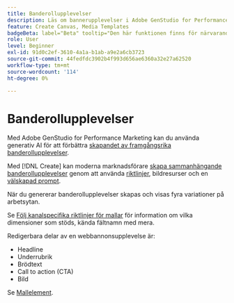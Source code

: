 ```yaml
---
title: Banderollupplevelser
description: Läs om bannerupplevelser i Adobe GenStudio for Performance Marketing.
feature: Create Canvas, Media Templates
badgeBeta: label="Beta" tooltip="Den här funktionen finns för närvarande i Beta, så vissa funktioner kan vara begränsade eller kunna ändras."
role: User
level: Beginner
exl-id: 91d0c2ef-3610-4a1a-b1ab-a9e2a6cb3723
source-git-commit: 44fedfdc3902b4f993d656ae6360a32e27a62520
workflow-type: tm+mt
source-wordcount: '114'
ht-degree: 0%

---
```


# Banderollupplevelser

Med Adobe GenStudio for Performance Marketing kan du använda generativ AI för att förbättra [skapandet av framgångsrika banderollupplevelser](/help/user-guide/create/create-banner-experience.md).

Med [!DNL Create] kan moderna marknadsförare [skapa sammanhängande banderollupplevelser](/help/user-guide/create/create-banner-experience.md) genom att använda [riktlinjer](/help/user-guide/guidelines/overview.md), bildresurser och en [välskapad prompt](/help/user-guide/effective-prompts.md).

När du genererar banderollupplevelser skapas och visas fyra variationer på arbetsytan.

Se [Följ kanalspecifika riktlinjer för mallar](/help/user-guide/content/best-practices-for-templates.md#follow-channel-specific-template-guidelines) för information om vilka dimensioner som stöds, kända fältnamn med mera.

Redigerbara delar av en webbannonsupplevelse är:

* Headline
* Underrubrik
* Brödtext
* Call to action (CTA)
* Bild

Se [Mallelement](/help/user-guide/content/use-templates.md#template-elements).

<!-- ## Character counts

After you generate a set of display ad variants, you can see the character count displayed for each section. Hover over or click into a generated section, such as the subject line or the body, and see the section name and character count for that section.

![Character count](/help/assets/character-count.png){width="500" zoomable="yes"} -->
